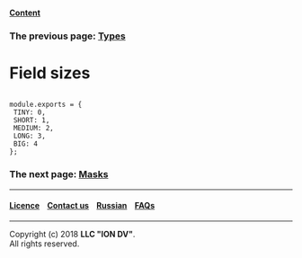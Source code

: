 #### [Content](/docs/en/index.md)
### The previous page: [Types](/docs/en/2_system_description/metadata_structure/meta_view/view_types.md)

# Field sizes
 ```
 
module.exports = {
  TINY: 0,
  SHORT: 1,
  MEDIUM: 2,
  LONG: 3,
  BIG: 4
};
```

### The next page: [Masks](/docs/en/2_system_description/metadata_structure/meta_view/mask.md)

--------------------------------------------------------------------------  


 #### [Licence](/LICENCE.md) &ensp;  [Contact us](https://iondv.com) &ensp;  [Russian](/docs/ru/2_system_description/metadata_structure/meta_view/field_sizes.md)   &ensp; [FAQs](/faqs.md)          



--------------------------------------------------------------------------  

Copyright (c) 2018 **LLC "ION DV"**.  
All rights reserved. 